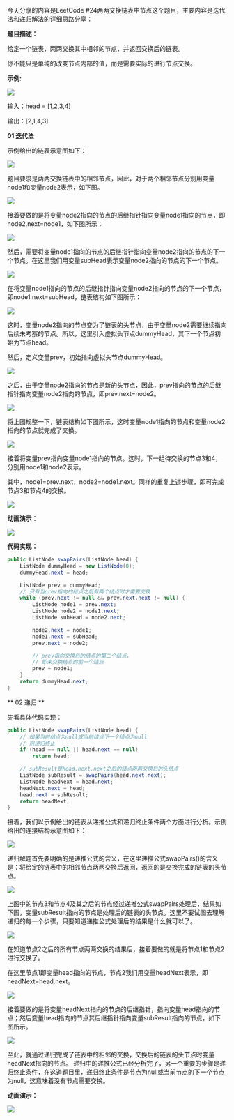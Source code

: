今天分享的内容是LeetCode #24两两交换链表中节点这个题目，主要内容是迭代法和递归解法的详细思路分享：

**题目描述：**

给定一个链表，两两交换其中相邻的节点，并返回交换后的链表。

你不能只是单纯的改变节点内部的值，而是需要实际的进行节点交换。

**示例:**

![](../pictures/linkedlist/Leetcode24swap_ex1.jpg)


输入：head = [1,2,3,4]

输出：[2,1,4,3]

**01 迭代法**

示例给出的链表示意图如下：

![](../pictures/linkedlist/链表LeetCode24.002.jpeg)


题目要求是两两交换链表中的相邻节点，因此，对于两个相邻节点分别用变量node1和变量node2表示，如下图。

![](../pictures/linkedlist/链表LeetCode24.003.jpeg)


接着要做的是将变量node2指向的节点的后继指针指向变量node1指向的节点，即node2.next=node1，如下图所示：

![](../pictures/linkedlist/链表LeetCode24.004.jpeg)


然后，需要将变量node1指向的节点的后继指针指向变量node2指向的节点的下一个节点。在这里我们用变量subHead表示变量node2指向的节点的下一个节点。

![](../pictures/linkedlist/链表LeetCode24.005.jpeg)


在将变量node1指向的节点的后继指针指向变量node2指向的节点的下一个节点，即node1.next=subHead，链表结构如下图所示：

![](../pictures/linkedlist/链表LeetCode24.006.jpeg)


这时，变量node2指向的节点变为了链表的头节点，由于变量node2需要继续指向后续未考察的节点。所以，这里引入虚拟头节点dummyHead，其下一个节点初始为节点head。

然后，定义变量prev，初始指向虚拟头节点dummyHead。

![](../pictures/linkedlist/链表LeetCode24.009.jpeg)


之后，由于变量node2指向的节点是新的头节点，因此，prev指向的节点的后继指针指向变量node2指向的节点，即prev.next=node2。

![](../pictures/linkedlist/链表LeetCode24.010.jpeg)


将上图规整一下，链表结构如下图所示，这时变量node1指向的节点和变量node2指向的节点就完成了交换。

![](../pictures/linkedlist/链表LeetCode24.011.jpeg)


接着将变量prev指向变量node1指向的节点。这时，下一组待交换的节点3和4，分别用node1和node2表示。

其中，node1=prev.next，node2=node1.next。同样的重复上述步骤，即可完成节点3和节点4的交换。

![](../pictures/linkedlist/链表LeetCode24.012.jpeg)


**动画演示：**

![](../pictures/linkedlist/Leetcode24迭代法动画.gif)


**代码实现：**

```java
public ListNode swapPairs(ListNode head) {
    ListNode dummyHead = new ListNode(0);
    dummyHead.next = head;

    ListNode prev = dummyHead;
    // 只有当prev指向的结点之后有两个结点时才需要交换
    while (prev.next != null && prev.next.next != null) {
        ListNode node1 = prev.next;
        ListNode node2 = node1.next;
        ListNode subHead = node2.next;

        node2.next = node1;
        node1.next = subHead;
        prev.next = node2;

        // prev指向交换后的结点的第二个结点，
        // 即未交换结点的前一个结点
        prev = node1;
    }
    return dummyHead.next;
}
```



** 02 递归 **

先看具体代码实现：

```java
public ListNode swapPairs(ListNode head) {
    // 如果当前结点为null或当前结点下一个结点为null
    // 则递归终止
    if (head == null || head.next == null)
        return head;

    // subResult是head.next.next之后的结点两两交换后的头结点
    ListNode subResult = swapPairs(head.next.next);
    ListNode headNext = head.next;
    headNext.next = head;
    head.next = subResult;
    return headNext;
}
```

接着，我们以示例给出的链表从递推公式和递归终止条件两个方面进行分析。示例给出的连接结构示意图如下：

![](../pictures/linkedlist/链表LeetCode24.015.jpeg)


递归解题首先要明确的是递推公式的含义，在这里递推公式swapPairs()的含义是：将给定的链表中的相邻节点两两交换后返回，返回的是交换完成的链表的头节点。


![](../pictures/linkedlist/链表LeetCode24.017.jpeg)


上图中的节点3和节点4及其之后的节点经过递推公式swapPairs处理后，结果如下图，变量subResult指向的节点是处理后的链表的头节点。这里不要试图去理解递归的每一个步骤，只要知道递推公式处理后的结果是什么就可以了。

![](../pictures/linkedlist/链表LeetCode24.018.jpeg)


在知道节点2之后的所有节点两两交换的结果后，接着要做的就是将节点1和节点2进行交换了。

在这里节点1即变量head指向的节点，节点2我们用变量headNext表示，即headNext=head.next。

![](../pictures/linkedlist/链表LeetCode24.019.jpeg)


接着要做的是将变量headNext指向的节点的后继指针，指向变量head指向的节点；然后变量head指向的节点其后继指针指向变量subResult指向的节点，如下图所示。

![](../pictures/linkedlist/链表LeetCode24.021.jpeg)


至此，就通过递归完成了链表中的相邻的交换，交换后的链表的头节点时变量headNext指向的节点。
递归中的递推公式已经分析完了，另一个重要的步骤是递归终止条件，在这道题目里，递归终止条件是节点为null或当前节点的下一个节点为null，这意味着没有节点需要交换。

**动画演示：**

![](../pictures/linkedlist/LeetCode24递归动画演示.gif)
